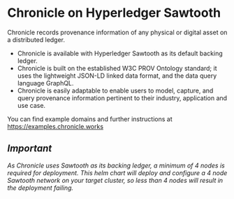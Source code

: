 # Chronicle on Hyperledger Sawtooth

Chronicle records provenance information of any physical or digital asset on a distributed ledger.

- Chronicle is available with Hyperledger Sawtooth as its default backing ledger.
- Chronicle is built on the established W3C PROV Ontology standard; it uses the lightweight JSON-LD linked data format, and the data query language GraphQL.
- Chronicle is easily adaptable to enable users to model, capture, and query provenance information pertinent to their industry, application and use case.

You can find example domains and further instructions at <https://examples.chronicle.works>

## *Important*

*As Chronicle uses Sawtooth as its backing ledger, a minimum of 4 nodes is required for deployment.*
*This helm chart will deploy and configure a 4 node Sawtooth network on your target cluster, so less than 4 nodes will result in the deployment failing.*
